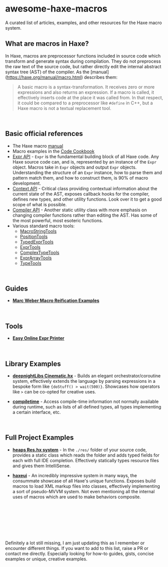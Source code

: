 # awesome-haxe-macros

A curated list of articles, examples, and other resources for the Haxe macro system.

## What are macros in Haxe?

In Haxe, macros are preprocessor functions included in source code which transform and generate syntax during compilation. They do not preprocess the raw text of the source code, but rather directly edit the internal abstract syntax tree (AST) of the compiler. As the [manual] (https://haxe.org/manual/macro.html) describes them:

> A basic macro is a syntax-transformation. It receives zero or more expressions and also returns an expression. If a macro is called, it effectively inserts code at the place it was called from. In that respect, it could be compared to a preprocessor like `#define` in C++, but a Haxe macro is not a textual replacement tool.

<br/>

## Basic official references

- The Haxe macro [manual](https://haxe.org/manual/macro.html)
- Macro examples in the [Code Cookbook](https://code.haxe.org/category/macros/)
- [Expr API](https://api.haxe.org/haxe/macro/ExprDef.html) - `Expr` is the fundamental building block of all Haxe code. Any Haxe source code can, and is, represented by an instance of the `Expr` object. Macros take in `Expr` objects and output `Expr` objects. Understanding the structure of an `Expr` instance, how to parse them and pattern match them, and how to construct them, is 90% of macro development.
- [Context API](https://api.haxe.org/haxe/macro/Context.html) - Critical class providing contextual information about the current state of the AST, exposes callback hooks for the compiler, defines new types, and other utility functions. Look over it to get a good scope of what is possible.
- [Compiler API](https://api.haxe.org/haxe/macro/Compiler.html) - Another static utility class with more emphasis on changing compiler functions rather than editing the AST. Has some of the most powerful, most esoteric functions.
- Various standard macro tools:
  - [MacroStringTools](https://api.haxe.org/haxe/macro/MacroStringTools.html)
  - [PositionTools](https://api.haxe.org/haxe/macro/PositionTools.html)
  - [TypedExprTools](https://api.haxe.org/haxe/macro/TypedExprTools.html)
  - [ExprTools](https://api.haxe.org/haxe/macro/ExprTools.html)
  - [ComplexTypeTools](https://api.haxe.org/haxe/macro/ComplexTypeTools.html)
  - [ExprArrayTools](https://api.haxe.org/haxe/macro/ExprArrayTools.html)
  - [TypeTools](https://api.haxe.org/haxe/macro/TypeTools.html)
 
<br/>

## Guides
- **[Marc Weber Macro Reification Examples](https://github.com/MarcWeber/haxe-macro-examples/blob/master/Macro.hx)**

<br/>

## Tools
- **[Easy Online Expr Printer](exprPrinter.md)**

<br/>

## Library Examples

- **[deepnightLibs Cinematic.hx](https://github.com/deepnight/deepnightLibs/blob/master/src/dn/Cinematic.hx)** - Builds an elegant orchestrator/coroutine system, effectively extends the language by parsing expressions in a bespoke form like `{doStuff() > wait(500)}`. Showcases how operators like `>` can be co-opted for creative uses.

- **[compiletime](https://github.com/jasononeil/compiletime)** - Access compile-time information not normally available during runtime, such as lists of all defined types, all types implementing a certain interface, etc.

<br/>


## Full Project Examples

- **[heaps Res.hx system](https://github.com/HeapsIO/heaps/blob/master/hxd/Res.hx)** - In the `./res/` folder of your source code, provides a static class which reads the folder and adds typed fields for each with full IDE completion. Effectively statically types resource files and gives them IntelliSense.

- **[haxeui](https://github.com/haxeui/haxeui-core)** - An incredibly impressive system in many ways, the consummate showcase of all Haxe's unique functions. Exposes build macros to load XML markup files into classes, effectively implementing a sort of pseudo-MVVM system. Not even mentioning all the internal uses of macros which are used to make behaviors composite.


<br/>
<br/>
<br/>
<br/>
<br/>
<br/>

Definitely a lot still missing, I am just updating this as I remember or encounter different things. If you want to add to this list, raise a PR or contact me directly. Especially looking for how-to guides, gists, concise examples or unique, creative examples.

